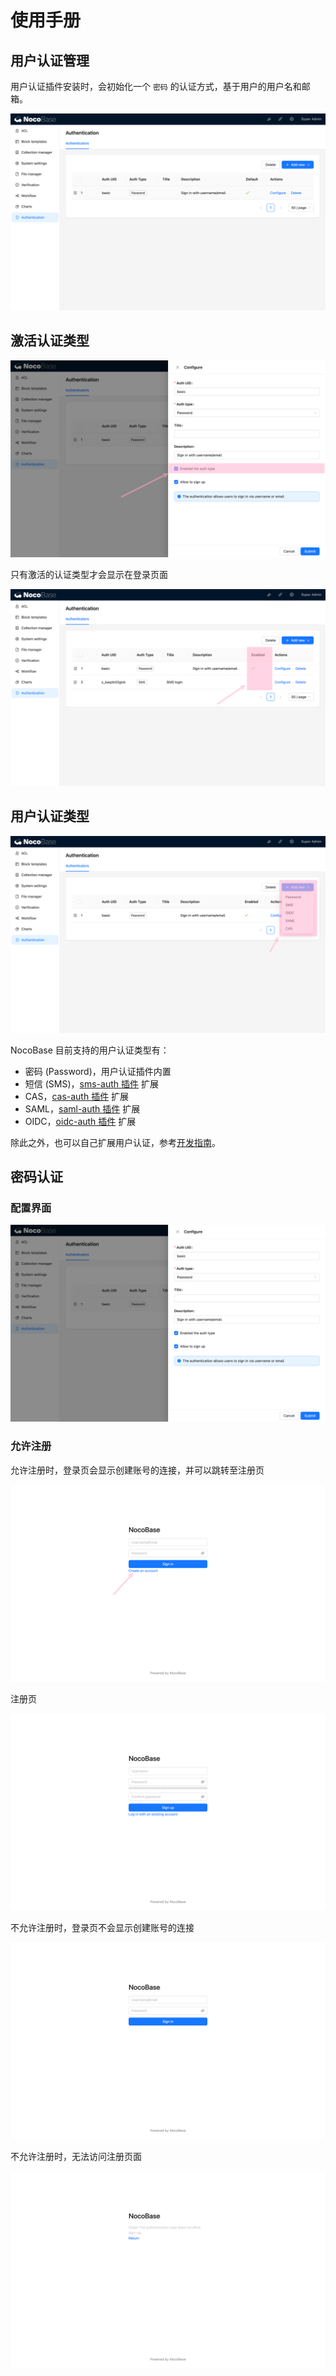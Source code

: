 # 使用手册

## 用户认证管理

用户认证插件安装时，会初始化一个 `密码` 的认证方式，基于用户的用户名和邮箱。

![](./static/GOJ0bwOYVoNkBKxkpmGcEqyqnI2.png)

## 激活认证类型

![](./static/HYNZb9vvXo0GXuxpLCvcDTC5nfh.png)

只有激活的认证类型才会显示在登录页面

![](./static/UulRbfMpWogGHnxpk1Yc0asenFe.png)

## 用户认证类型

![](./static/Ut6KbpRe0oI1NoxHkbZcXftkndc.png)

NocoBase 目前支持的用户认证类型有：

- 密码 (Password)，用户认证插件内置
- 短信 (SMS)，[sms-auth 插件](../../sms-auth/index.md) 扩展
- CAS，[cas-auth 插件](../../cas/index.md) 扩展
- SAML，[saml-auth 插件](../../saml/index.md) 扩展
- OIDC，[oidc-auth 插件](../../oidc/index.md) 扩展

除此之外，也可以自己扩展用户认证，参考[开发指南](../dev/guide.md)。

## 密码认证

### 配置界面

![](./static/EvrrbNVmUoJVczxJvkzclPKqn7e.png)

### 允许注册

允许注册时，登录页会显示创建账号的连接，并可以跳转至注册页

![](./static/NsBebeTkAoDSnExFStmc84iondd.png)

注册页

![](./static/Rs2obD3ZRohmtjxlQxPcT123n7e.png)

不允许注册时，登录页不会显示创建账号的连接

![](./static/Kc72bM430oWacrxbxvScS3S3nGc.png)

不允许注册时，无法访问注册页面

![](./static/OyOHbaKJyogTBXxhW5wcO3QEn0e.png)
